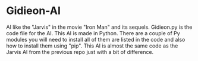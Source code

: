 # Gidieon-AI
AI like the "Jarvis" in the movie "Iron Man" and its sequels. Gidieon.py is the code file for the AI. This AI is made in Python.
There are a couple of Py modules you will need to install all of them are listed in the code and also how to install them using "pip".
This AI is almost the same code as the Jarvis AI from the previous repo just with a bit of difference.
